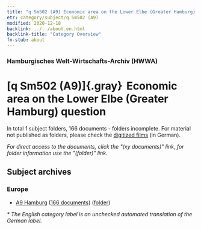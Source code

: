 ```yaml
---
title: "q Sm502 (A9) Economic area on the Lower Elbe (Greater Hamburg) question"
etr: category/subject/q Sm502 (A9)
modified: 2020-12-18
backlink: ../../about.en.html
backlink-title: "Category Overview"
fn-stub: about
---
```


### Hamburgisches Welt-Wirtschafts-Archiv (HWWA)
# [q Sm502 (A9)]{.gray}&#8201; Economic area on the Lower Elbe (Greater Hamburg) question&#160; 





In total 1 subject folders, 166 documents - folders incomplete.
For material not published as folders, please check the [digitized films](/film/h1_sh) (in German).

_For direct access to the documents, click the "(xy documents)" link, for folder information use the "(folder)" link._

## Subject archives



### Europe

- [A9 Hamburg](../../../geo/about.en.html#A9) (<a href="https://dfg-viewer.de/show/?tx_dlf[id]=https://pm20.zbw.eu/mets/sh/1409xx/140905/1603xx/160397/public.mets.en.xml" target="_blank">166 documents</a>) ([folder](http://purl.org/pressemappe20/folder/sh/140905,160397))


_* The English category label is an unchecked automated translation of the German label._


